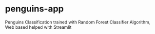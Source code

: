 # penguins-app
 Penguins Classification trained with Random Forest Classifier Algorithm, Web based helped with Streamlit
